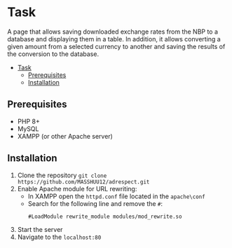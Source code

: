 # Task

A page that allows saving downloaded exchange rates from the NBP to a database and displaying them in a table.
In addition, it allows converting a given amount from a selected currency to another and saving the results of the conversion to the database.

<!-- TOC -->
* [Task](#task)
  * [Prerequisites](#prerequisites)
  * [Installation](#installation)
<!-- TOC -->

## Prerequisites

* PHP 8+
* MySQL
* XAMPP (or other Apache server)

## Installation

1. Clone the repository `git clone https://github.com/MASSHUU12/adrespect.git`
2. Enable Apache module for URL rewriting:
    * In XAMPP open the `httpd.conf` file located in the `apache\conf`
    * Search for the following line and remove the `#`:
        ```txt
        #LoadModule rewrite_module modules/mod_rewrite.so
        ```
3. Start the server
4. Navigate to the `localhost:80`
